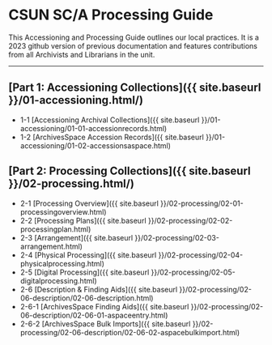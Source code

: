 # CSUN SC/A Processing Guide

This Accessioning and Processing Guide outlines our local practices. It is a 2023 github version of previous documentation and features contributions from all Archivists and Librarians in the unit.

***

## [Part 1: Accessioning Collections]({{ site.baseurl }}/01-accessioning.html/)
- 1-1     [Accessioning Archival Collections]({{ site.baseurl }}/01-accessioning/01-01-accessionrecords.html)
- 1-2     [ArchivesSpace Accession Records]({{ site.baseurl }}/01-accessioning/01-02-accessionsaspace.html)  

## [Part 2: Processing Collections]({{ site.baseurl }}/02-processing.html/)
- 2-1     [Processing Overview]({{ site.baseurl }}/02-processing/02-01-processingoverview.html)
- 2-2     [Processing Plans]({{ site.baseurl }}/02-processing/02-02-processingplan.html)
- 2-3     [Arrangement]({{ site.baseurl }}/02-processing/02-03-arrangement.html)
- 2-4     [Physical Processing]({{ site.baseurl }}/02-processing/02-04-physicalprocessing.html)
- 2-5     [Digital Processing]({{ site.baseurl }}/02-processing/02-05-digitalprocessing.html)
- 2-6     [Description & Finding Aids]({{ site.baseurl }}/02-processing/02-06-description/02-06-description.html)
- 2-6-1   [ArchivesSpace Finding Aids]({{ site.baseurl }}/02-processing/02-06-description/02-06-01-aspaceentry.html)
- 2-6-2   [ArchivesSpace Bulk Imports]({{ site.baseurl }}/02-processing/02-06-description/02-06-02-aspacebulkimport.html)
